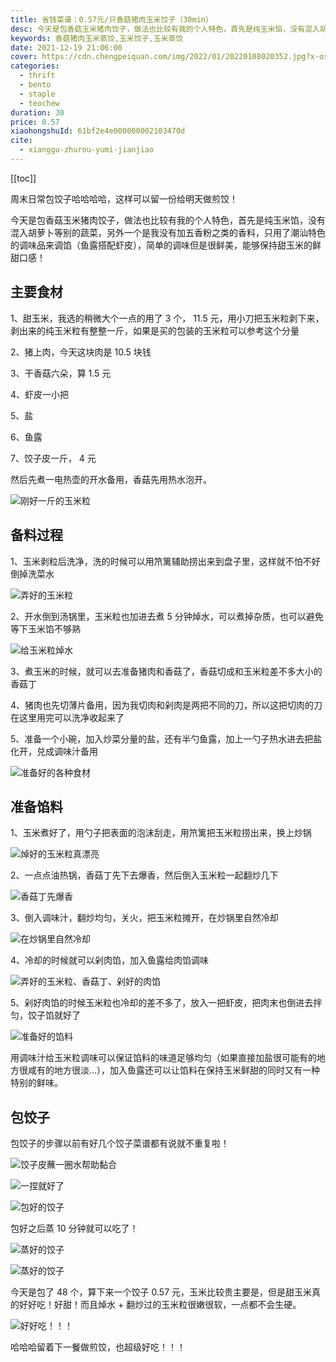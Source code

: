 ```yaml
---
title: 省钱菜谱：0.57元/只香菇猪肉玉米饺子（30min）
desc: 今天是包香菇玉米猪肉饺子，做法也比较有我的个人特色，首先是纯玉米馅，没有混入胡萝卜等别的蔬菜，另外一个是我没有加五香粉之类的香料，只用了潮汕特色的调味品来调馅（鱼露搭配虾皮），简单的调味但是很鲜美，能够保持甜玉米的鲜甜口感！
keywords: 香菇猪肉玉米蒸饺,玉米饺子,玉米蒸饺
date: 2021-12-19 21:06:00
cover: https://cdn.chengpeiquan.com/img/2022/01/20220108020352.jpg?x-oss-process=image/interlace,1
categories:
  - thrift
  - bento
  - staple
  - teochew
duration: 30
price: 0.57
xiaohongshuId: 61bf2e4e000000002103470d
cite:
  - xianggu-zhurou-yumi-jianjiao
---
```


[[toc]]

周末日常包饺子哈哈哈哈，这样可以留一份给明天做煎饺！

今天是包香菇玉米猪肉饺子，做法也比较有我的个人特色，首先是纯玉米馅，没有混入胡萝卜等别的蔬菜，另外一个是我没有加五香粉之类的香料，只用了潮汕特色的调味品来调馅（鱼露搭配虾皮），简单的调味但是很鲜美，能够保持甜玉米的鲜甜口感！

## 主要食材

1、甜玉米，我选的稍微大个一点的用了 3 个， 11.5 元，用小刀把玉米粒剥下来，剥出来的纯玉米粒有整整一斤，如果是买的包装的玉米粒可以参考这个分量

2、猪上肉，今天这块肉是 10.5 块钱

3、干香菇六朵，算 1.5 元

4、虾皮一小把

5、盐

6、鱼露

7、饺子皮一斤， 4 元

然后先煮一电热壶的开水备用，香菇先用热水泡开。

![刚好一斤的玉米粒](https://cdn.chengpeiquan.com/img/2022/01/20220108020353.jpg?x-oss-process=image/interlace,1)

## 备料过程

1、玉米剥粒后洗净，洗的时候可以用笊篱辅助捞出来到盘子里，这样就不怕不好倒掉洗菜水

![弄好的玉米粒](https://cdn.chengpeiquan.com/img/2022/01/20220108020407.jpg?x-oss-process=image/interlace,1)

2、开水倒到汤锅里，玉米粒也加进去煮 5 分钟焯水，可以煮掉杂质，也可以避免等下玉米馅不够熟

![给玉米粒焯水](https://cdn.chengpeiquan.com/img/2022/01/20220108020405.jpg?x-oss-process=image/interlace,1)

3、煮玉米的时候，就可以去准备猪肉和香菇了，香菇切成和玉米粒差不多大小的香菇丁

4、猪肉也先切薄片备用，因为我切肉和剁肉是两把不同的刀，所以这把切肉的刀在这里用完可以洗净收起来了

5、准备一个小碗，加入炒菜分量的盐，还有半勺鱼露，加上一勺子热水进去把盐化开，兑成调味汁备用

![准备好的各种食材](https://cdn.chengpeiquan.com/img/2022/01/20220108020403.jpg?x-oss-process=image/interlace,1)

## 准备馅料

1、玉米煮好了，用勺子把表面的泡沫刮走，用笊篱把玉米粒捞出来，换上炒锅

![焯好的玉米粒真漂亮](https://cdn.chengpeiquan.com/img/2022/01/20220108020404.jpg?x-oss-process=image/interlace,1)

2、一点点油热锅，香菇丁先下去爆香，然后倒入玉米粒一起翻炒几下

![香菇丁先爆香](https://cdn.chengpeiquan.com/img/2022/01/20220108020402.jpg?x-oss-process=image/interlace,1)

3、倒入调味汁，翻炒均匀，关火，把玉米粒摊开，在炒锅里自然冷却

![在炒锅里自然冷却](https://cdn.chengpeiquan.com/img/2022/01/20220108020401.jpg?x-oss-process=image/interlace,1)

4、冷却的时候就可以剁肉馅，加入鱼露给肉馅调味

![弄好的玉米粒、香菇丁、剁好的肉馅](https://cdn.chengpeiquan.com/img/2022/01/20220108020400.jpg?x-oss-process=image/interlace,1)

5、剁好肉馅的时候玉米粒也冷却的差不多了，放入一把虾皮，把肉末也倒进去拌匀，饺子馅就好了

![准备好的馅料](https://cdn.chengpeiquan.com/img/2022/01/20220108020359.jpg?x-oss-process=image/interlace,1)

用调味汁给玉米粒调味可以保证馅料的味道足够均匀（如果直接加盐很可能有的地方很咸有的地方很淡…），加入鱼露还可以让馅料在保持玉米鲜甜的同时又有一种特别的鲜味。

## 包饺子

包饺子的步骤以前有好几个饺子菜谱都有说就不重复啦！

![饺子皮蘸一圈水帮助黏合](https://cdn.chengpeiquan.com/img/2022/01/20220108020358.jpg?x-oss-process=image/interlace,1)

![一捏就好了](https://cdn.chengpeiquan.com/img/2022/01/20220108020357.jpg?x-oss-process=image/interlace,1)

![包好的饺子](https://cdn.chengpeiquan.com/img/2022/01/20220108020356.jpg?x-oss-process=image/interlace,1)

包好之后蒸 10 分钟就可以吃了！

![蒸好的饺子](https://cdn.chengpeiquan.com/img/2022/01/20220108020355.jpg?x-oss-process=image/interlace,1)

![蒸好的饺子](https://cdn.chengpeiquan.com/img/2022/01/20220108020406.jpg?x-oss-process=image/interlace,1)

今天是包了 48 个，算下来一个饺子 0.57 元，玉米比较贵主要是，但是甜玉米真的好好吃！好甜！而且焯水 + 翻炒过的玉米粒很嫩很软，一点都不会生硬。

![好好吃！！！](https://cdn.chengpeiquan.com/img/2022/01/20220108020354.jpg?x-oss-process=image/interlace,1)

哈哈哈留着下一餐做煎饺，也超级好吃！！！
